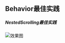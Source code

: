 ## Behavior最佳实践
##### NestedScrolling最佳实践

![](https://p9-juejin.byteimg.com/tos-cn-i-k3u1fbpfcp/52189d9d9ea04070a50c34ff7827d42f~tplv-k3u1fbpfcp-zoom-mark-crop-v2:460:460:0:0.awebp?imageView2/2/w/800/q/85)效果图